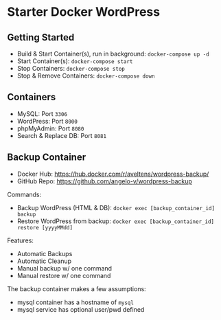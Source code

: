 # Starter Docker WordPress

## Getting Started

- Build & Start Container(s), run in background: `docker-compose up -d`
- Start Container(s): `docker-compose start`
- Stop Containers: `docker-compose stop`
- Stop & Remove Containers: `docker-compose down`

## Containers

- MySQL: Port `3306`
- WordPress: Port `8000`
- phpMyAdmin: Port `8080`
- Search & Replace DB: Port `8081`

## Backup Container

- Docker Hub: https://hub.docker.com/r/aveltens/wordpress-backup/
- GitHub Repo: https://github.com/angelo-v/wordpress-backup

Commands:

- Backup WordPress (HTML & DB): `docker exec [backup_container_id] backup`
- Restore WordPress from backup: `docker exec [backup_container_id] restore [yyyyMMdd]`

Features:

- Automatic Backups
- Automatic Cleanup
- Manual backup w/ one command
- Manual restore w/ one command

The backup container makes a few assumptions:

- mysql container has a hostname of `mysql`
- mysql service has optional user/pwd defined
